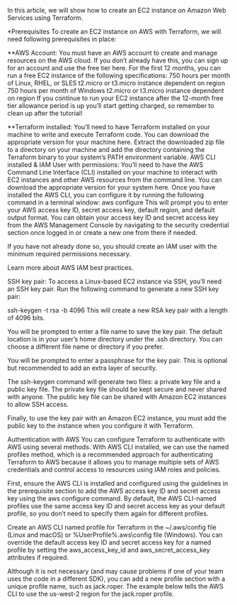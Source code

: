 In this article, we will show how to create an EC2 instance on Amazon Web Services using Terraform.

*Prerequisites
To create an EC2 instance on AWS with Terraform, we will need following prerequisites in place:

**AWS Account: 
You must have an AWS account to create and manage resources on the AWS cloud. If you don’t already have this, you can sign up for an account and use the free tier here. For the first 12 months, you can run a free EC2 instance of the following specifications:
750 hours per month of Linux, RHEL, or SLES t2.micro or t3.micro instance dependent on region
750 hours per month of Windows t2.micro or t3.micro instance dependent on region
If you continue to run your EC2 instance after the 12-month free tier allowance period is up you’ll start getting charged, so remember to clean up after the tutorial!

**Terraform installed: 
You’ll need to have Terraform installed on your machine to write and execute Terraform code. You can download the appropriate version for your machine here. Extract the downloaded zip file to a directory on your machine and add the directory containing the Terraform binary to your system’s PATH environment variable.
AWS CLI installed & IAM User with permissions: You’ll need to have the AWS Command Line Interface (CLI) installed on your machine to interact with EC2 instances and other AWS resources from the command line. You can download the appropriate version for your system here. Once you have installed the AWS CLI, you can configure it by running the following command in a terminal window:
aws configure
This will prompt you to enter your AWS access key ID, secret access key, default region, and default output format. You can obtain your access key ID and secret access key from the AWS Management Console by navigating to the security credential section once logged in or create a new one from there if needed.

If you have not already done so, you should create an IAM user with the minimum required permissions necessary.

Learn more about AWS IAM best practices.

SSH key pair: To access a Linux-based EC2 instance via SSH, you’ll need an SSH key pair.
Run the following command to generate a new SSH key pair:

ssh-keygen -t rsa -b 4096
This will create a new RSA key pair with a length of 4096 bits.

You will be prompted to enter a file name to save the key pair. The default location is in your user’s home directory under the .ssh directory. You can choose a different file name or directory if you prefer.

You will be prompted to enter a passphrase for the key pair. This is optional but recommended to add an extra layer of security.

The ssh-keygen command will generate two files: a private key file and a public key file. The private key file should be kept secure and never shared with anyone. The public key file can be shared with Amazon EC2 instances to allow SSH access.

Finally, to use the key pair with an Amazon EC2 instance, you must add the public key to the instance when you configure it with Terraform.

Authentication with AWS
You can configure Terraform to authenticate with AWS using several methods. With AWS CLI installed, we can use the named profiles method, which is a recommended approach for authenticating Terraform to AWS because it allows you to manage multiple sets of AWS credentials and control access to resources using IAM roles and policies.

First, ensure the AWS CLI is installed and configured using the guidelines in the prerequisite section to add the AWS access key ID and secret access key using the aws configure command. By default, the AWS CLI-named profiles use the same access key ID and secret access key as your default profile, so you don’t need to specify them again for different profiles.

Create an AWS CLI named profile for Terraform in the ~/.aws/config file (Linux and macOS) or %UserProfile%\.aws\config file (Windows). You can override the default access key ID and secret access key for a named profile by setting the aws_access_key_id and aws_secret_access_key attributes if required.

Although it is not necessary (and may cause problems if one of your team uses the code in a different SDK), you can add a new profile section with a unique profile name, such as jack.roper. The example below tells the AWS CLI to use the us-west-2 region for the jack.roper profile.